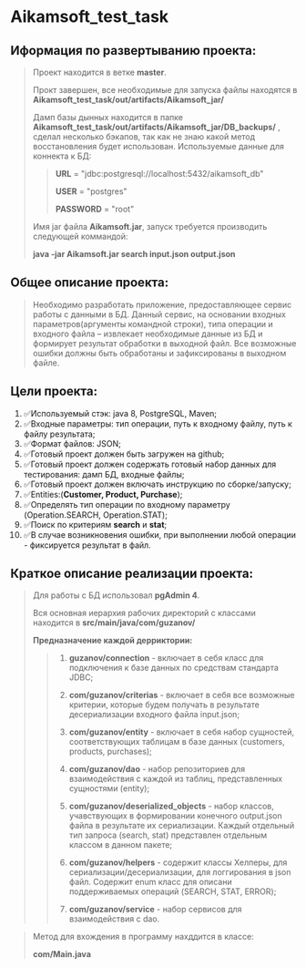 # Aikamsoft_test_task

## Иформация по развертыванию проекта:

> Проект находится в ветке **master**.
>
> Прокт завершен, все необходимые для запуска файлы находятся в **Aikamsoft_test_task/out/artifacts/Aikamsoft_jar/**
>
> Дамп базы дынных находится в папке **Aikamsoft_test_task/out/artifacts/Aikamsoft_jar/DB_backups/** , сделал несколько бэкапов, так как не знаю какой метод восстановления будет использован. Используемые данные для коннекта к БД:
>
>>**URL** = "jdbc:postgresql://localhost:5432/aikamsoft_db"
>>
>>**USER** = "postgres"
>>
>>**PASSWORD** = "root"
>
> Имя jar файла **Aikamsoft.jar**, запуск требуется производить следующей коммандой:
> 
> **java -jar Aikamsoft.jar search input.json output.json**

## Общее описание проекта:
>Необходимо разработать приложение, предоставляющее сервис работы с данными в БД. Данный сервис, на основании входных параметров(аргументы командной строки), типа операции и входного файла – извлекает необходимые данные из БД и формирует результат обработки в выходной файл. 
Все возможные ошибки должны быть обработаны и зафиксированы в выходном файле.

## Цели проекта:
1) :white_check_mark:Используемый стэк: java 8, PostgreSQL, Maven;
2) :white_check_mark:Входные параметры: тип операции, путь к входному файлу, путь к файлу результата;
3) :white_check_mark:Формат файлов: JSON;
4) :white_check_mark:Готовый проект должен быть загружен на github;
5) :white_check_mark:Готовый проект должен содержать готовый набор данных для тестирования: дамп БД, входные файлы;
6) :white_check_mark:Готовый проект должен включать инструкцию по сборке/запуску;
7) :white_check_mark:Entities:(**Customer, Product, Purchase**);
8) :white_check_mark:Определять тип операции по входному параметру (Operation.SEARCH, Operation.STAT);
9) :white_check_mark:Поиск по критериям **search** и **stat**;
10) :white_check_mark:В случае возникновения ошибки, при выполнении любой операции - фиксируется результат в файл.

## Краткое описание реализации проекта:
>Для работы с БД использовал **pgAdmin 4**.
>
>Вся основная иерархия рабочих директорий с классами находится в **src/main/java/com/guzanov/**
>
>**Предназначение каждой дерриктории:**
>>1) **guzanov/connection** - включает в себя класс для подключения к базе данных по средствам стандарта JDBC;
>>
>>2) **com/guzanov/criterias** - включает в себя все возможные критерии, которые будем получать в результате десериализации входного файла input.json; 
>>
>>3) **com/guzanov/entity** - включает в себя набор сущностей, соответствующих таблицам в базе данных (customers, products, purchases);
>>
>>4) **com/guzanov/dao** - набор репозиториев для взаимодействия с каждой из таблиц, представленных сущностями (entity);
>>
>>5) **com/guzanov/deserialized_objects** - набор классов, учавствующих в формировании конечного output.json файла в результате их сериализации. Каждый отдельный тип запроса (search, stat) представлен отдельным классом в данном пакете;
>>
>>6) **com/guzanov/helpers** - содержит классы Хелперы, для сериализации/десериализации, для логгирования в json файл. Содержит enum класс для описани поддерживаемых операций (SEARCH, STAT, ERROR);
>>
>>7) **com/guzanov/service** - набор сервисов для взаимодействия с dao.


>Метод для вхождения в программу нахддится в классе:
>
>**com/Main.java**

